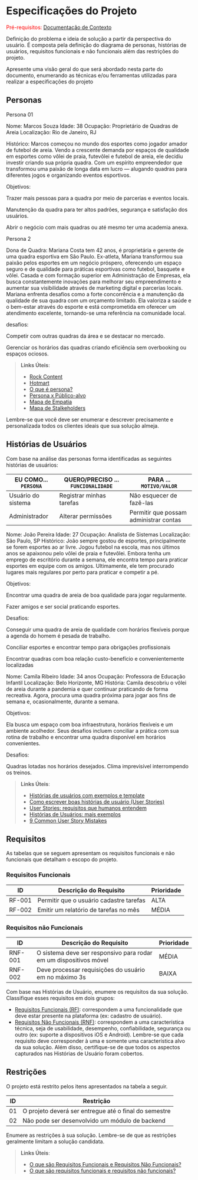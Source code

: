 # Especificações do Projeto

<span style="color:red">Pré-requisitos: <a href="1-Documentação de Contexto.md"> Documentação de Contexto</a></span>

Definição do problema e ideia de solução a partir da perspectiva do usuário. É composta pela definição do  diagrama de personas, histórias de usuários, requisitos funcionais e não funcionais além das restrições do projeto.

Apresente uma visão geral do que será abordado nesta parte do documento, enumerando as técnicas e/ou ferramentas utilizadas para realizar a especificações do projeto

## Personas

Persona 01

Nome: Marcos Souza
Idade: 38
Ocupação: Proprietário de Quadras de Areia
Localização: Rio de Janeiro, RJ

Histórico:
Marcos começou no mundo dos esportes como jogador amador de futebol de areia. Vendo a crescente demanda por espaços de qualidade em esportes como vôlei de praia, futevôlei e futebol de areia, ele decidiu investir criando sua própria quadra. Com um espírito empreendedor que transformou uma paixão de longa data em lucro — alugando quadras para diferentes jogos e organizando eventos esportivos.

Objetivos:

Trazer mais pessoas para a quadra por meio de parcerias e eventos locais.

Manutenção da quadra para ter altos padrões, segurança e satisfação dos usuários.

Abrir o negócio com mais quadras ou até mesmo ter uma academia anexa.

Persona 2

Dona de Quadra: Mariana Costa tem 42 anos, é proprietária e gerente de uma quadra esportiva em São Paulo. Ex-atleta, Mariana transformou sua paixão pelos esportes em um negócio próspero, oferecendo um espaço seguro e de qualidade para práticas esportivas como futebol, basquete e vôlei. Casada e com formação superior em Administração de Empresas, ela busca constantemente inovações para melhorar seu empreendimento e aumentar sua visibilidade através de marketing digital e parcerias locais. Mariana enfrenta desafios como a forte concorrência e a manutenção da qualidade de sua quadra com um orçamento limitado. Ela valoriza a saúde e o bem-estar através do esporte e está comprometida em oferecer um atendimento excelente, tornando-se uma referência na comunidade local. 

desafios:

Competir com outras quadras da área e se destacar no mercado.

Gerenciar os horários das quadras criando eficiência sem overbooking ou espaços ociosos.

> **Links Úteis**:
> - [Rock Content](https://rockcontent.com/blog/personas/)
> - [Hotmart](https://blog.hotmart.com/pt-br/como-criar-persona-negocio/)
> - [O que é persona?](https://resultadosdigitais.com.br/blog/persona-o-que-e/)
> - [Persona x Público-alvo](https://flammo.com.br/blog/persona-e-publico-alvo-qual-a-diferenca/)
> - [Mapa de Empatia](https://resultadosdigitais.com.br/blog/mapa-da-empatia/)
> - [Mapa de Stalkeholders](https://www.racecomunicacao.com.br/blog/como-fazer-o-mapeamento-de-stakeholders/)
>
Lembre-se que você deve ser enumerar e descrever precisamente e personalizada todos os clientes ideais que sua solução almeja.

## Histórias de Usuários

Com base na análise das personas forma identificadas as seguintes histórias de usuários:

|EU COMO... `PERSONA`| QUERO/PRECISO ... `FUNCIONALIDADE` |PARA ... `MOTIVO/VALOR`                 |
|--------------------|------------------------------------|----------------------------------------|
|Usuário do sistema  | Registrar minhas tarefas           | Não esquecer de fazê-las               |
|Administrador       | Alterar permissões                 | Permitir que possam administrar contas |

Nome: João Pereira
Idade: 27
Ocupação: Analista de Sistemas
Localização: São Paulo, SP
Histórico:
João sempre gostou de esportes, principalmente se forem esportes ao ar livre. Jogou futebol na escola, mas nos últimos anos se apaixonou pelo vôlei de praia e futevôlei. Embora tenha um emprego de escritório durante a semana, ele encontra tempo para praticar esportes em equipe com os amigos. Ultimamente, ele tem procurado lugares mais regulares por perto para praticar e competir a pé.

Objetivos:

Encontrar uma quadra de areia de boa qualidade para jogar regularmente.

Fazer amigos e ser social praticando esportes.

Desafios:

Conseguir uma quadra de areia de qualidade com horários flexíveis porque a agenda do homem é pesada de trabalho.

Conciliar esportes e encontrar tempo para obrigações profissionais

Encontrar quadras com boa relação custo-benefício e convenientemente localizadas

Nome: Camila Ribeiro
Idade: 34 anos
Ocupação: Professora de Educação Infantil
Localização: Belo Horizonte, MG
História: Camila descobriu o vôlei de areia durante a pandemia e quer continuar praticando de forma recreativa. Agora, procura uma quadra próxima para jogar aos fins de semana e, ocasionalmente, durante a semana. 

Objetivos:

Ela busca um espaço com boa infraestrutura, horários flexíveis e um ambiente acolhedor. 
Seus desafios incluem conciliar a prática com sua rotina de trabalho e encontrar uma quadra disponível em horários convenientes.

Desafios:

Quadras lotadas nos horários desejados.
Clima imprevisível interrompendo os treinos.


> **Links Úteis**:
> - [Histórias de usuários com exemplos e template](https://www.atlassian.com/br/agile/project-management/user-stories)
> - [Como escrever boas histórias de usuário (User Stories)](https://medium.com/vertice/como-escrever-boas-users-stories-hist%C3%B3rias-de-usu%C3%A1rios-b29c75043fac)
> - [User Stories: requisitos que humanos entendem](https://www.luiztools.com.br/post/user-stories-descricao-de-requisitos-que-humanos-entendem/)
> - [Histórias de Usuários: mais exemplos](https://www.reqview.com/doc/user-stories-example.html)
> - [9 Common User Story Mistakes](https://airfocus.com/blog/user-story-mistakes/)

## Requisitos

As tabelas que se seguem apresentam os requisitos funcionais e não funcionais que detalham o escopo do projeto.

### Requisitos Funcionais

|ID    | Descrição do Requisito  | Prioridade |
|------|-----------------------------------------|----|
|RF-001| Permitir que o usuário cadastre tarefas | ALTA | 
|RF-002| Emitir um relatório de tarefas no mês   | MÉDIA |


### Requisitos não Funcionais

|ID     | Descrição do Requisito  |Prioridade |
|-------|-------------------------|----|
|RNF-001| O sistema deve ser responsivo para rodar em um dispositivos móvel | MÉDIA | 
|RNF-002| Deve processar requisições do usuário em no máximo 3s |  BAIXA | 

Com base nas Histórias de Usuário, enumere os requisitos da sua solução. Classifique esses requisitos em dois grupos:

- [Requisitos Funcionais
 (RF)](https://pt.wikipedia.org/wiki/Requisito_funcional):
 correspondem a uma funcionalidade que deve estar presente na
  plataforma (ex: cadastro de usuário).
- [Requisitos Não Funcionais
  (RNF)](https://pt.wikipedia.org/wiki/Requisito_n%C3%A3o_funcional):
  correspondem a uma característica técnica, seja de usabilidade,
  desempenho, confiabilidade, segurança ou outro (ex: suporte a
  dispositivos iOS e Android).
Lembre-se que cada requisito deve corresponder à uma e somente uma
característica alvo da sua solução. Além disso, certifique-se de que
todos os aspectos capturados nas Histórias de Usuário foram cobertos.

## Restrições

O projeto está restrito pelos itens apresentados na tabela a seguir.

|ID| Restrição                                             |
|--|-------------------------------------------------------|
|01| O projeto deverá ser entregue até o final do semestre |
|02| Não pode ser desenvolvido um módulo de backend        |


Enumere as restrições à sua solução. Lembre-se de que as restrições geralmente limitam a solução candidata.

> **Links Úteis**:
> - [O que são Requisitos Funcionais e Requisitos Não Funcionais?](https://codificar.com.br/requisitos-funcionais-nao-funcionais/)
> - [O que são requisitos funcionais e requisitos não funcionais?](https://analisederequisitos.com.br/requisitos-funcionais-e-requisitos-nao-funcionais-o-que-sao/)
